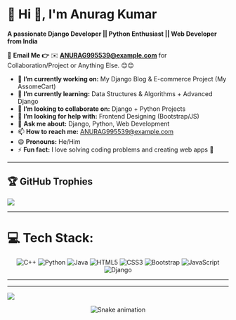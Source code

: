 # 💫 Hi 👋, I'm Anurag Kumar  
**A passionate Django Developer || Python Enthusiast || Web Developer from India**

📧 **Email Me 👉** ✉️ **ANURAG995539@example.com** for Collaboration/Project or Anything Else. 😊😊  

- 🔭 **I’m currently working on:** My Django Blog & E-commerce Project (My AssomeCart)  
- 🌱 **I’m currently learning:** Data Structures & Algorithms + Advanced Django  
- 👯 **I’m looking to collaborate on:** Django + Python Projects  
- 🤔 **I’m looking for help with:** Frontend Designing (Bootstrap/JS)  
- 💬 **Ask me about:** Django, Python, Web Development  
- 📫 **How to reach me:** ANURAG995539@example.com  
- 😄 **Pronouns:** He/Him  
- ⚡ **Fun fact:** I love solving coding problems and creating web apps 🚀  

---

## 🏆 GitHub Trophies  
![](https://github-profile-trophy.vercel.app/?username=Anurag-Kumar99&theme=radical&no-frame=false&no-bg=false&margin-w=4)

---

# 💻 Tech Stack:

<div align="center">

![C++](https://img.shields.io/badge/C++-00599C?style=for-the-badge&logo=cplusplus&logoColor=white) 
![Python](https://img.shields.io/badge/Python-3776AB?style=for-the-badge&logo=python&logoColor=white) 
![Java](https://img.shields.io/badge/Java-007396?style=for-the-badge&logo=openjdk&logoColor=white) 
![HTML5](https://img.shields.io/badge/HTML5-E34F26?style=for-the-badge&logo=html5&logoColor=white) 
![CSS3](https://img.shields.io/badge/CSS3-1572B6?style=for-the-badge&logo=css3&logoColor=white) 
![Bootstrap](https://img.shields.io/badge/Bootstrap-563D7C?style=for-the-badge&logo=bootstrap&logoColor=white) 
![JavaScript](https://img.shields.io/badge/JavaScript-F7DF1E?style=for-the-badge&logo=javascript&logoColor=black) 
![Django](https://img.shields.io/badge/Django-092E20?style=for-the-badge&logo=django&logoColor=white)

</div>


---



---

[![](https://visitcount.itsvg.in/api?id=Anurag-Kumar99&icon=1&color=4)](https://visitcount.itsvg.in)

<!-- Snake animation -->
<div align="center">
  <img src="https://profile-readme-generator.com/assets/snake.svg" alt="Snake animation" />
</div>
